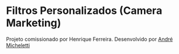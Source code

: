 # Filtros Personalizados (Camera Marketing)

Projeto comissionado por Henrique Ferreira.
Desenvolvido por [André Micheletti](https://github.com/AndreMicheletti)

